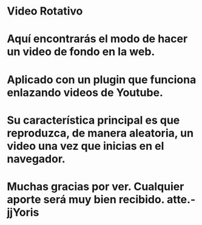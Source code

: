 # Video Rotativo

# Aquí encontrarás el modo de hacer un video de fondo en la web.

# Aplicado con un plugin que funciona enlazando videos de Youtube.

# Su característica principal es que reproduzca, de manera aleatoria, un video una vez que inicias en el navegador.

# Muchas gracias por ver. Cualquier aporte será muy bien recibido. atte.- jjYoris 